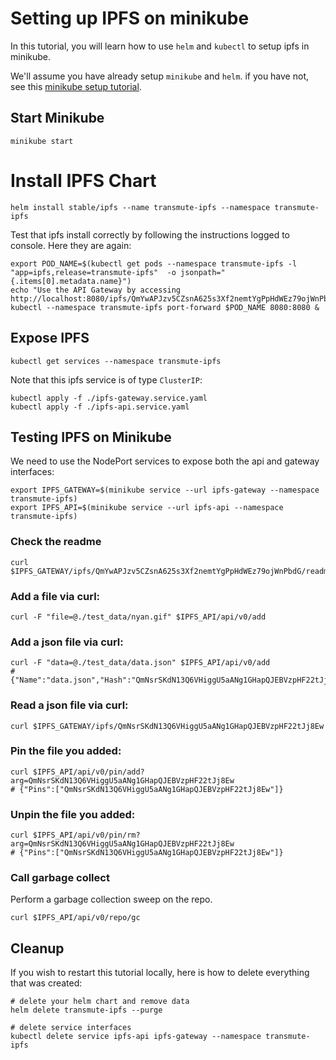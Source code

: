 # Setting up IPFS on minikube

In this tutorial, you will learn how to use `helm` and `kubectl` to setup ipfs in minikube.

We'll assume you have already setup `minikube` and `helm`. if you have not, see this [minikube setup tutorial](../README.md).

## Start Minikube

```
minikube start
```

# Install IPFS Chart

```
helm install stable/ipfs --name transmute-ipfs --namespace transmute-ipfs
```

Test that ipfs install correctly by following the instructions logged to console. Here they are again:

```
export POD_NAME=$(kubectl get pods --namespace transmute-ipfs -l "app=ipfs,release=transmute-ipfs"  -o jsonpath="{.items[0].metadata.name}")
echo "Use the API Gateway by accessing http://localhost:8080/ipfs/QmYwAPJzv5CZsnA625s3Xf2nemtYgPpHdWEz79ojWnPbdG/readme"
kubectl --namespace transmute-ipfs port-forward $POD_NAME 8080:8080 &
```

## Expose IPFS

```
kubectl get services --namespace transmute-ipfs
```

Note that this ipfs service is of type `ClusterIP`:

```
kubectl apply -f ./ipfs-gateway.service.yaml 
kubectl apply -f ./ipfs-api.service.yaml 
```

## Testing IPFS on Minikube

We need to use the NodePort services to expose both the api and gateway interfaces:

```
export IPFS_GATEWAY=$(minikube service --url ipfs-gateway --namespace transmute-ipfs)
export IPFS_API=$(minikube service --url ipfs-api --namespace transmute-ipfs)
```

### Check the readme

```
curl $IPFS_GATEWAY/ipfs/QmYwAPJzv5CZsnA625s3Xf2nemtYgPpHdWEz79ojWnPbdG/readme
```

### Add a file via curl:

```
curl -F "file=@./test_data/nyan.gif" $IPFS_API/api/v0/add
```

### Add a json file via curl:

```
curl -F "data=@./test_data/data.json" $IPFS_API/api/v0/add
# {"Name":"data.json","Hash":"QmNsrSKdN13Q6VHiggU5aANg1GHapQJEBVzpHF22tJj8Ew"}
```

### Read a json file via curl:

```
curl $IPFS_GATEWAY/ipfs/QmNsrSKdN13Q6VHiggU5aANg1GHapQJEBVzpHF22tJj8Ew
```

### Pin the file you added:

```
curl $IPFS_API/api/v0/pin/add?arg=QmNsrSKdN13Q6VHiggU5aANg1GHapQJEBVzpHF22tJj8Ew
# {"Pins":["QmNsrSKdN13Q6VHiggU5aANg1GHapQJEBVzpHF22tJj8Ew"]}
```

### Unpin the file you added:

```
curl $IPFS_API/api/v0/pin/rm?arg=QmNsrSKdN13Q6VHiggU5aANg1GHapQJEBVzpHF22tJj8Ew
# {"Pins":["QmNsrSKdN13Q6VHiggU5aANg1GHapQJEBVzpHF22tJj8Ew"]}
```

### Call garbage collect

Perform a garbage collection sweep on the repo.

```
curl $IPFS_API/api/v0/repo/gc
```

## Cleanup

If you wish to restart this tutorial locally, here is how to delete everything that was created:

```
# delete your helm chart and remove data
helm delete transmute-ipfs --purge

# delete service interfaces
kubectl delete service ipfs-api ipfs-gateway --namespace transmute-ipfs
```